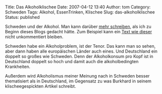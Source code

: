 Title: Das Alkoholklischee
Date: 2007-04-12 13:40
Author: tom
Category: Schweden
Tags: Alkohol, EssenTrinken, Klischee
Slug: das-alkoholklischee
Status: published

Schweden und der Alkohol. Man kann darüber [mehr
schreiben](http://www.fiket.de/tag/alkohol), als ich zu Beginn dieses
Blogs gedacht hätte. Zum Beispiel kann ein [Text wie
dieser](http://burkhardsblog.wordpress.com/2007/04/06/prost/) nicht
unkommentiert bleiben.

Schweden habe ein Alkoholproblem, ist der Tenor. Das kann man so sehen,
aber dann haben alle europäischen Länder auch eines. Und Deutschland ein
doppelt so großes wie Schweden. Denn der Alkoholkonsum pro Kopf ist in
Deutschland doppelt so hoch und damit auch die alkoholbedingten
Krankheiten.

Außerdem wird Alkoholismus meiner Meinung nach in Schweden besser
thematisiert als in Deutschland, im Gegensatz zu was Burkhard in seinem
klischeegespickten Artikel schreibt.

